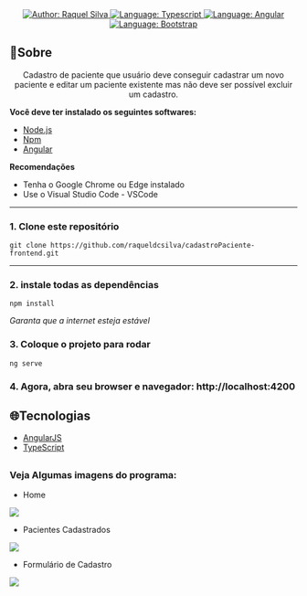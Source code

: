 <div>
    <p align="center">
        <em>
            <br><br>
        </em>
    <a href="https://www.linkedin.com/in/raquel-da-concei%C3%A7%C3%A3o-silva-ab0285189/" target="_blank">
        <img src="https://img.shields.io/static/v1?label=Author&message=Raquel&color=00ba6d&style=for-the-badge&logo=LinkedIn" alt="Author: Raquel Silva">
    </a>
    <a href="#">
        <img src="https://img.shields.io/static/v1?label=Language&message=Typescript&color=blue&style=for-the-badge&logo=Typescript" alt="Language: Typescript">
    </a>
    <a  href="#">
      <img  src="https://img.shields.io/static/v1?label=Framework&message=Angular&color=e23237&style=for-the-badge&logo=Angular"  alt="Language: Angular">
    </a>
    <a href="#">
      <img  src="https://img.shields.io/static/v1?label=Language&message=Bootstrap&color=563d7c&style=for-the-badge&logo=Bootstrap"  alt="Language: Bootstrap">
    </a>
</div>

## 📌Sobre

<div>
    <p align="center">
        Cadastro de paciente que usuário deve conseguir cadastrar um novo paciente e editar um paciente existente mas não deve ser possível excluir um cadastro.
    </p>
</div>


**Você deve ter instalado os seguintes softwares:**
- [Node.js](https://nodejs.org/en/)
- [Npm](https://www.npmjs.com/)
- [Angular](https://angular.io/guide/setup-local)

**Recomendações**
-   Tenha o Google Chrome ou Edge instalado
-   Use o Visual Studio Code - VSCode

  ---
### 1. Clone este repositório
```
git clone https://github.com/raqueldcsilva/cadastroPaciente-frontend.git
```
---
### 2. instale todas as dependências
```
npm install
```

*Garanta que a internet esteja estável* 

### 3. Coloque o projeto para rodar
```
ng serve
```
### 4. Agora, abra seu browser e navegador: http://localhost:4200

## 🌐Tecnologias

- [AngularJS](https://angular.io/)
- [TypeScript](https://www.typescriptlang.org/)

##
### Veja Algumas imagens do programa:
- Home
<img src="https://i.imgur.com/699YRuw.png">

- Pacientes Cadastrados 
<img src="https://i.imgur.com/tIi7phn.png">

- Formulário de Cadastro
<img src="https://i.imgur.com/nyg1b7T.png">

